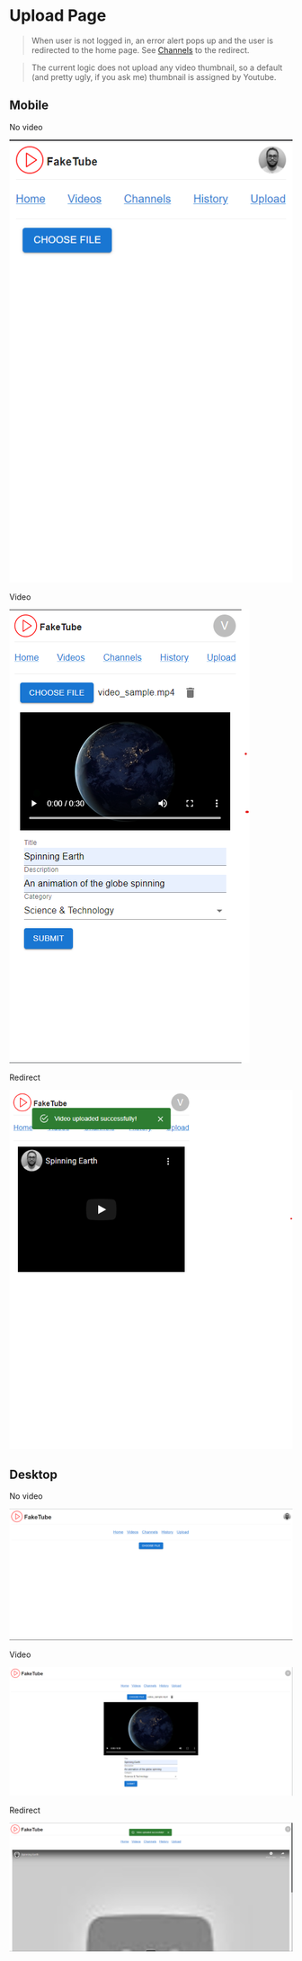 # Upload Page

> When user is not logged in, an error alert pops up and the user is redirected to the home page. See [Channels](./channels.md) to the redirect.

> The current logic does not upload any video thumbnail, so a default (and pretty ugly, if you ask me) thumbnail is assigned by Youtube.

## Mobile

<article>
<summary>No video</summary>

![No video - Mobile](../imgs/pages/upload/no-video-mobile.png)

</article>

<article>
<summary>Video</summary>

![Video - Mobile](../imgs/pages/upload/video-mobile.png)

</article>

<article>
<summary>Redirect</summary>

![Redirect - Mobile](../imgs/pages/upload/redirect-mobile.png)

</article>

## Desktop

<article>
<summary>No video</summary>

![No video - Desktop](../imgs/pages/upload/no-video-desktop.png)

</article>

<article>
<summary>Video</summary>

![Video - Desktop](../imgs/pages/upload/video-desktop.png)

</article>

<article>
<summary>Redirect</summary>

![Redirect - Desktop](../imgs/pages/upload/redirect-desktop.png)

</article>
